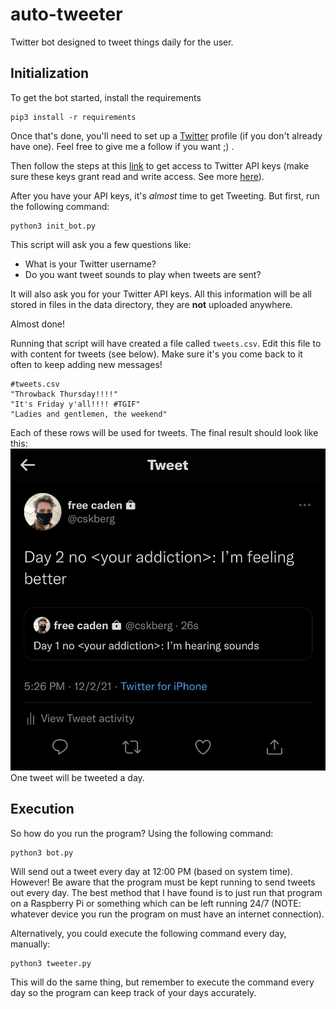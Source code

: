 # auto-tweeter

Twitter bot designed to tweet things daily for the user.

## Initialization ##

To get the bot started, install the requirements
```
pip3 install -r requirements
```
Once that's done, you'll need to set up a [Twitter](https://twitter.com/cskberg) profile (if you don't already have one). Feel free to give me a follow if you want ;) .

Then follow the steps at this [link](https://developer.twitter.com/en/docs/twitter-api/getting-started/getting-access-to-the-twitter-api) to get access to Twitter API keys (make sure these keys grant read and write access. See more [here](https://developer.twitter.com/en/docs/apps/app-permissions)).

After you have your API keys, it's <i>almost</i> time to get Tweeting. But first, run the following command:
```
python3 init_bot.py
```
This script will ask you a few questions like:
* What is your Twitter username?
* Do you want tweet sounds to play when tweets are sent?

It will also ask you for your Twitter API keys. All this information will be all stored in files in the data directory, they are <b>not</b> uploaded anywhere.

Almost done!

Running that script will have created a file called ``tweets.csv``. Edit this file to with content for tweets (see below). Make sure it's you come back to it often to keep adding new messages!
```
#tweets.csv
"Throwback Thursday!!!!"
"It's Friday y'all!!!! #TGIF"
"Ladies and gentlemen, the weekend"
```
Each of these rows will be used for tweets.
The final result should look like this:
<img src="assets/example.jpg">
One tweet will be tweeted a day.

## Execution ##

So how do you run the program? Using the following command:
```
python3 bot.py
```
Will send out a tweet every day at 12:00 PM (based on system time). However! Be aware that the program must be kept running to send tweets out every day. The best method that I have found is to just run that program on a Raspberry Pi or something which can be left running 24/7 (NOTE: whatever device you run the program on must have an internet connection).

Alternatively, you could execute the following command every day, manually:
```
python3 tweeter.py
```
This will do the same thing, but remember to execute the command every day so the program can keep track of your days accurately.

